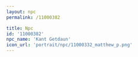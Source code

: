 ```yaml
---
layout: npc
permalink: /11000382

title: Npc
id: '11000382'
npc_name: 'Kant Getdaun'
icon_url: 'portrait/npc/11000332_matthew_p.png'
---
```

